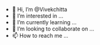- 👋 Hi, I’m @Vivekchitta
- 👀 I’m interested in ...
- 🌱 I’m currently learning ...
- 💞️ I’m looking to collaborate on ...
- 📫 How to reach me ...

<!---
Vivekchitta/Vivekchitta is a ✨ special ✨ repository because its `README.md` (this file) appears on your GitHub profile.
You can click the Preview link to take a look at your changes.
--->
